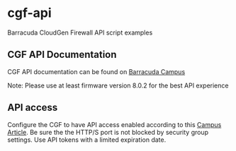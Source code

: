 # cgf-api
Barracuda CloudGen Firewall API script examples
## CGF API Documentation
CGF API documentation can be found on [Barracuda Campus](https://campus.barracuda.com/product/nextgenfirewallf/api)

Note: Please use at least firmware version 8.0.2 for the best API experience

## API access
Configure the CGF to have API access enabled according to this [Campus Article](https://campus.barracuda.com/product/cloudgenfirewall/doc/79462646/rest-api/). Be sure the the HTTP/S port is not blocked by security group settings.
Use API tokens with a limited expiration date.
